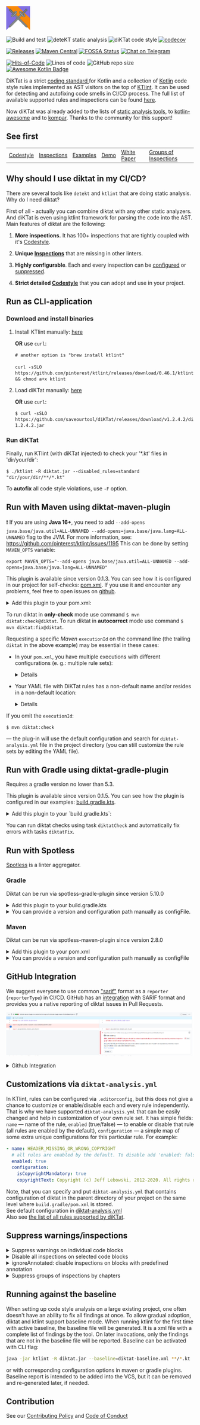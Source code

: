 <img src="/logo.svg" width="64px"/>

![Build and test](https://github.com/saveourtool/diKTat/workflows/Build%20and%20test/badge.svg?branch=master)
![deteKT static analysis](https://github.com/saveourtool/diKTat/workflows/Run%20deteKT/badge.svg)
![diKTat code style](https://github.com/saveourtool/diKTat/workflows/Run%20diKTat%20from%20release%20version/badge.svg?branch=master)
[![codecov](https://codecov.io/gh/saveourtool/diKTat/branch/master/graph/badge.svg)](https://codecov.io/gh/saveourtool/diKTat)

[![Releases](https://img.shields.io/github/v/release/saveourtool/diKTat)](https://github.com/saveourtool/diKTat/releases)
[![Maven Central](https://img.shields.io/maven-central/v/org.cqfn.diktat/diktat-rules)](https://mvnrepository.com/artifact/org.cqfn.diktat)
[![FOSSA Status](https://app.fossa.com/api/projects/git%2Bgithub.com%2Fsaveourtool%2FdiKTat.svg?type=shield)](https://app.fossa.com/projects/git%2Bgithub.com%2Fsaveourtool%2FdiKTat?ref=badge_shield)
[![Chat on Telegram](https://img.shields.io/badge/Chat%20on-Telegram-brightgreen.svg)](https://t.me/diktat_help)

[![Hits-of-Code](https://hitsofcode.com/github/saveourtool/diktat)](https://hitsofcode.com/view/github/saveourtool/diktat)
![Lines of code](https://img.shields.io/tokei/lines/github/saveourtool/diktat)
![GitHub repo size](https://img.shields.io/github/repo-size/saveourtool/diktat)
[![Awesome Kotlin Badge](https://kotlin.link/awesome-kotlin.svg)](https://github.com/KotlinBy/awesome-kotlin)


DiKTat is a strict [coding standard ](info/guide/diktat-coding-convention.md) for Kotlin and a collection of [Kotlin](https://kotlinlang.org/) code style rules implemented
as AST visitors on the top of [KTlint](https://ktlint.github.io/). It can be used for detecting and autofixing code smells in CI/CD process.
The full list of available supported rules and inspections can be found [here](info/available-rules.md).

Now diKTat was already added to the lists of [static analysis tools](https://github.com/analysis-tools-dev/static-analysis), to [kotlin-awesome](https://github.com/KotlinBy/awesome-kotlin) and to [kompar](https://catalog.kompar.tools/Analyzer/diKTat/1.2.4.2). Thanks to the community for this support!

## See first

|  |  |  |  |  |  |
| --- | --- | --- | --- | --- | --- |
|[Codestyle](info/guide/diktat-coding-convention.md)|[Inspections](info/available-rules.md) | [Examples](examples) | [Demo](https://saveourtool.com/#/demo/diktat) | [White Paper](wp/wp.pdf) | [Groups of Inspections](info/rules-mapping.md) |

## Why should I use diktat in my CI/CD?

There are several tools like `detekt` and `ktlint` that are doing static analysis. Why do I need diktat?

First of all - actually you can combine diktat with any other static analyzers. And diKTat is even using ktlint framework for parsing the code into the AST.
Main features of diktat are the following:

1) **More inspections.** It has 100+ inspections that are tightly coupled with it's [Codestyle](info/guide/diktat-coding-convention.md).

2) **Unique [Inspections](info/available-rules.md)** that are missing in other linters.

3) **Highly configurable**. Each and every inspection can be [configured](#config) or [suppressed](#suppress).

4) **Strict detailed [Codestyle](info/guide/diktat-coding-convention.md)** that you can adopt and use in your project.

## Run as CLI-application

### Download and install binaries

1. Install KTlint manually: [here](https://github.com/pinterest/ktlint/releases)

   **OR** use `curl`:
   ```shell
   # another option is "brew install ktlint"

   curl -sSLO https://github.com/pinterest/ktlint/releases/download/0.46.1/ktlint && chmod a+x ktlint
   ```

1. Load diKTat manually: [here](https://github.com/saveourtool/diKTat/releases/download/v1.2.4.2/diktat-1.2.4.2.jar)

   **OR** use `curl`:
   ```console
   $ curl -sSLO https://github.com/saveourtool/diKTat/releases/download/v1.2.4.2/diktat-1.2.4.2.jar
   ```

### Run diKTat

Finally, run KTlint (with diKTat injected) to check your '*.kt' files in 'dir/your/dir':

```console
$ ./ktlint -R diktat.jar --disabled_rules=standard "dir/your/dir/**/*.kt"
```

To **autofix** all code style violations, use `-F` option.

## Run with Maven using diktat-maven-plugin
:heavy_exclamation_mark: If you are using **Java 16+**, you need to add `--add-opens java.base/java.util=ALL-UNNAMED --add-opens=java.base/java.lang=ALL-UNNAMED` flag to the JVM. For more information, see: https://github.com/pinterest/ktlint/issues/1195
This can be done by setting `MAVEN_OPTS` variable:

```
export MAVEN_OPTS="--add-opens java.base/java.util=ALL-UNNAMED --add-opens=java.base/java.lang=ALL-UNNAMED"
```

This plugin is available since version 0.1.3. You can see how it is configured in our project for self-checks: [pom.xml](pom.xml).
If you use it and encounter any problems, feel free to open issues on [github](https://github.com/saveourtool/diktat/issues).

<details>
<summary>Add this plugin to your pom.xml:</summary>

```xml
            <plugin>
                <groupId>org.cqfn.diktat</groupId>
                <artifactId>diktat-maven-plugin</artifactId>
                <version>${diktat.version}</version>
                <executions>
                    <execution>
                        <id>diktat</id>
                        <phase>none</phase>
                        <goals>
                            <goal>check</goal>
                            <goal>fix</goal>
                        </goals>
                        <configuration>
                            <inputs>
                                <input>${project.basedir}/src/main/kotlin</input>
                                <input>${project.basedir}/src/test/kotlin</input>
                            </inputs>
                            <diktatConfigFile>diktat-analysis.yml</diktatConfigFile>
                           <excludes>
                              <exclude>${project.basedir}/src/test/kotlin/excluded</exclude>
                           </excludes>
                        </configuration>
                    </execution>
                </executions>
            </plugin>
```
</details>

To run diktat in **only-check** mode use command `$ mvn diktat:check@diktat`.
To run diktat in **autocorrect** mode use command `$ mvn diktat:fix@diktat`.

Requesting a specific _Maven_ `executionId` on the command line (the trailing
`diktat` in the above example) may be essential in these cases:

  * In your `pom.xml`, you have multiple executions with different
    configurations (e. g.: multiple rule sets):
    <details>

    ```xml
    <executions>

        <execution>
            <id>diktat-basic</id>
            <configuration>
                <diktatConfigFile>diktat-analysis.yml</diktatConfigFile>
            </configuration>
        </execution>

        <execution>
            <id>diktat-advanced</id>
            <configuration>
                <diktatConfigFile>diktat-analysis-advanced.yml</diktatConfigFile>
            </configuration>
        </execution>

    </executions>
    ```
    </details>
  * Your YAML file with DiKTat rules has a non-default name and/or resides in a
    non-default location:
    <details>

    ```xml
    <executions>
        <execution>
            <id>diktat</id>
            <configuration>
                <diktatConfigFile>/non/default/rule-set-file.yml</diktatConfigFile>
            </configuration>
        </execution>
    </executions>
    ```
    </details>

If you omit the `executionId`:

```console
$ mvn diktat:check
```

&mdash; the plug-in will use the default configuration and search for
`diktat-analysis.yml` file in the project directory (you can still customize the
rule sets by editing the YAML file).

## Run with Gradle using diktat-gradle-plugin
Requires a gradle version no lower than 5.3.

This plugin is available since version 0.1.5. You can see how the plugin is configured in our examples: [build.gradle.kts](examples/gradle-kotlin-dsl/build.gradle.kts).

<details>
<summary>Add this plugin to your `build.gradle.kts`:</summary>

```kotlin
plugins {
    id("org.cqfn.diktat.diktat-gradle-plugin") version "1.2.4.2"
}
```

Or use buildscript syntax:
```kotlin
buildscript {
    repositories {
        mavenCentral()
    }
    dependencies {
        classpath("org.cqfn.diktat:diktat-gradle-plugin:1.2.4.2")
    }
}

apply(plugin = "org.cqfn.diktat.diktat-gradle-plugin")
```

You can then configure diktat using `diktat` extension:
```kotlin
diktat {
    inputs {
        include("src/**/*.kt")  // path matching this pattern (per PatternFilterable) that will be checked by diktat
        exclude("src/test/kotlin/excluded/**")  // path matching this pattern will not be checked by diktat
    }
    debug = true  // turn on debug logging
}
```

Also in `diktat` extension you can configure different reporters and their output. You can specify `json`, `html`, `sarif`, `plain` (default).
If `output` is set, it should be a file path. If not set, results will be printed to stdout.
```kotlin
diktat {
    // since 1.2.4.2 to keep in line with maven properties
    reporter = "json" // "html", "json", "plain" (default), "sarif"
    // before 1.2.4.2
    // reporterType = "json" // "html", "json", "plain" (default), "sarif"

    output = "someFile.json"
}
```

</details>

You can run diktat checks using task `diktatCheck` and automatically fix errors with tasks `diktatFix`.

## Run with Spotless
[Spotless](https://github.com/diffplug/spotless) is a linter aggregator.

### Gradle
Diktat can be run via spotless-gradle-plugin since version 5.10.0

<details>
<summary>Add this plugin to your build.gradle.kts</summary>

```kotlin
plugins {
   id("com.diffplug.spotless") version "5.10.0"
}

spotless {
   kotlin {
      diktat()
   }
   kotlinGradle {
      diktat()
   }
}
```
</details>

<details>
<summary>You can provide a version and configuration path manually as configFile.</summary>

```kotlin
spotless {
   kotlin {
      diktat("1.2.4.2").configFile("full/path/to/diktat-analysis.yml")
   }
}
```
</details>

### Maven
Diktat can be run via spotless-maven-plugin since version 2.8.0

<details>
<summary>Add this plugin to your pom.xml</summary>

```xml
<plugin>
   <groupId>com.diffplug.spotless</groupId>
   <artifactId>spotless-maven-plugin</artifactId>
   <version>${spotless.version}</version>
   <configuration>
      <kotlin>
         <diktat />
      </kotlin>
   </configuration>
</plugin>
```
</details>

<details>
<summary>You can provide a version and configuration path manually as configFile</summary>

```xml
<diktat>
  <version>1.2.4.2</version> <!-- optional -->
  <configFile>full/path/to/diktat-analysis.yml</configFile> <!-- optional, configuration file path -->
</diktat>
```
</details>

## GitHub Integration
We suggest everyone to use common ["sarif"](https://docs.oasis-open.org/sarif/sarif/v2.0/sarif-v2.0.html) format as a `reporter` (`reporterType`)  in CI/CD.
GitHub has an [integration](https://docs.github.com/en/code-security/code-scanning/integrating-with-code-scanning/sarif-support-for-code-scanning)
with SARIF format and provides you a native reporting of diktat issues in Pull Requests.

![img.png](example.png)

<details>
<summary> Github Integration</summary>
1) Add the following configuration to your project's setup for GitHub Actions:

Gradle Plugin:
```text
    githubActions = true
```

Maven Plugin (pom.xml):
```xml
    <githubActions>true</githubActions>
```

Maven Plugin (cli options):
```text
mvn -B diktat:check@diktat -Ddiktat.githubActions=true
```

2) Add the following code to your GitHub Action to upload diktat SARIF report (after it was generated):

```yml
      - name: Upload SARIF to Github using the upload-sarif action
        uses: github/codeql-action/upload-sarif@v1
        if: ${{ always() }}
        with:
          sarif_file: ${{ github.workspace }}
```

*Note*: `codeql-action/upload-sarif` limits the number of uploaded files at 15. If your project has more than 15 subprojects,
the limit will be exceeded and the step will fail. To solve this issue one can merge SARIF reports.

`diktat-gradle-plugin` provides this capability with `mergeDiktatReports` task. This task aggregates reports of all diktat tasks
of all Gradle project, which produce SARIF reports, and outputs the merged report into root project's build directory. Then this single
file can be used as an input for Github action:
```yaml
with:
    sarif_file: build/reports/diktat/diktat-merged.sarif
```

</details>

## <a name="config"></a> Customizations via `diktat-analysis.yml`

In KTlint, rules can be configured via `.editorconfig`, but
this does not give a chance to customize or enable/disable
each and every rule independently.
That is why we have supported `diktat-analysis.yml` that can be easily
changed and help in customization of your own rule set.
It has simple fields:
`name` — name of the rule,
`enabled` (true/false) — to enable or disable that rule (all rules are enabled by the default),
`configuration` — a simple map of some extra unique configurations for this particular rule.
For example:

```yaml
- name: HEADER_MISSING_OR_WRONG_COPYRIGHT
  # all rules are enabled by the default. To disable add 'enabled: false' to the config.
  enabled: true
  configuration:
    isCopyrightMandatory: true
    copyrightText: Copyright (c) Jeff Lebowski, 2012-2020. All rights reserved.
```
Note, that you can specify and put `diktat-analysis.yml` that contains configuration of diktat in the parent directory of your project on the same level where `build.gradle/pom.xml` is stored. \
See default configuration in [diktat-analysis.yml](diktat-rules/src/main/resources/diktat-analysis.yml) \
Also see [the list of all rules supported by diKTat](info/available-rules.md).


## <a name="suppress"></a> Suppress warnings/inspections

<details>
<summary>Suppress warnings on individual code blocks</summary>
In addition to enabling/disabling warning globally via config file (`enable = false`), you can suppress warnings
by adding `@Suppress` annotation on individual code blocks or `@file:Suppress()` annotation on a file-level.

For example:

``` kotlin
@Suppress("FUNCTION_NAME_INCORRECT_CASE")
class SomeClass {
    fun methODTREE(): String {

    }
}
```
</details>

<details>
<summary>Disable all inspections on selected code blocks</summary>
Also you can suppress **all** warnings by adding `@Suppress("diktat")` annotation on individual code blocks.

For example:

``` kotlin
@Suppress("diktat")
class SomeClass {
    fun methODTREE(): String {

    }
}
```
</details>

<details>
<summary>ignoreAnnotated: disable inspections on blocks with predefined annotation</summary>
In the `diktat-analysis.yml` file for each inspection it is possible to define a list of annotations that will cause
disabling of the inspection on that particular code block:

```yaml
- name: HEADER_NOT_BEFORE_PACKAGE
  enabled: true
  ignoreAnnotated: [MyAnnotation, Compose, Controller]
```
</details>

<details>
<summary>Suppress groups of inspections by chapters</summary>
It is easy to suppress even groups of inspections in diKTat.

These groups are linked to chapters of [Codestyle](info/guide/diktat-coding-convention.md).

To disable chapters, you will need to add the following configuration to common configuration (`- name: DIKTAT_COMMON`):
```yaml
    disabledChapters: "1, 2, 3"
```

Mapping of inspections to chapters can be found in [Groups of Inspections](info/rules-mapping.md).
</details>

## Running against the baseline
When setting up code style analysis on a large existing project, one often doesn't have an ability to fix all findings at once.
To allow gradual adoption, diktat and ktlint support baseline mode. When running ktlint for the first time with active baseline,
the baseline file will be generated. It is a xml file with a complete list of findings by the tool. On later invocations,
only the findings that are not in the baseline file will be reported. Baseline can be activated with CLI flag:
```bash
java -jar ktlint -R diktat.jar --baseline=diktat-baseline.xml **/*.kt
```
or with corresponding configuration options in maven or gradle plugins. Baseline report is intended to be added into the VCS,
but it can be removed and re-generated later, if needed.

## Contribution
See our [Contributing Policy](CONTRIBUTING.md) and [Code of Conduct](CODE_OF_CONDUCT.md)
